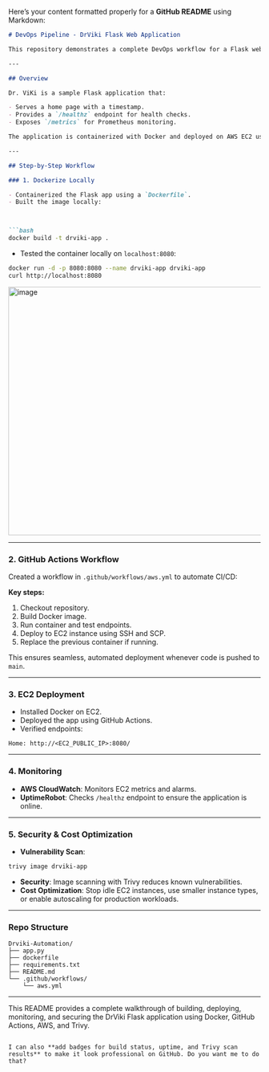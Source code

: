 Here’s your content formatted properly for a **GitHub README** using Markdown:

````markdown
# DevOps Pipeline - DrViki Flask Web Application

This repository demonstrates a complete DevOps workflow for a Flask web application, from containerization to automated deployment, monitoring, and security scanning.

---

## Overview

Dr. ViKi is a sample Flask application that:

- Serves a home page with a timestamp.
- Provides a `/healthz` endpoint for health checks.
- Exposes `/metrics` for Prometheus monitoring.

The application is containerized with Docker and deployed on AWS EC2 using GitHub Actions CI/CD. Monitoring and security scanning are integrated.

---

## Step-by-Step Workflow

### 1. Dockerize Locally

- Containerized the Flask app using a `Dockerfile`.
- Built the image locally:



```bash
docker build -t drviki-app .
````

* Tested the container locally on `localhost:8080`:

```bash
docker run -d -p 8080:8080 --name drviki-app drviki-app
curl http://localhost:8080
```
<img width="938" height="495" alt="image" src="https://github.com/user-attachments/assets/7c4f58f4-a24d-442f-84ff-c51012201236" />


---

### 2. GitHub Actions Workflow

Created a workflow in `.github/workflows/aws.yml` to automate CI/CD:

**Key steps:**

1. Checkout repository.
2. Build Docker image.
3. Run container and test endpoints.
4. Deploy to EC2 instance using SSH and SCP.
5. Replace the previous container if running.

This ensures seamless, automated deployment whenever code is pushed to `main`.

---

### 3. EC2 Deployment

* Installed Docker on EC2.
* Deployed the app using GitHub Actions.
* Verified endpoints:

```
Home: http://<EC2_PUBLIC_IP>:8080/
```

---

### 4. Monitoring

* **AWS CloudWatch**: Monitors EC2 metrics and alarms.
* **UptimeRobot**: Checks `/healthz` endpoint to ensure the application is online.


---

### 5. Security & Cost Optimization

* **Vulnerability Scan**:

```bash
trivy image drviki-app
```

* **Security**: Image scanning with Trivy reduces known vulnerabilities.
* **Cost Optimization**: Stop idle EC2 instances, use smaller instance types, or enable autoscaling for production workloads.

---

### Repo Structure

```
Drviki-Automation/
├── app.py
├── dockerfile
├── requirements.txt
├── README.md
└── .github/workflows/
    └── aws.yml
```

---

This README provides a complete walkthrough of building, deploying, monitoring, and securing the DrViki Flask application using Docker, GitHub Actions, AWS, and Trivy.

```

I can also **add badges for build status, uptime, and Trivy scan results** to make it look professional on GitHub. Do you want me to do that?
```
